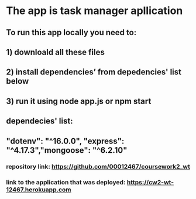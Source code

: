 # The app is task manager apllication
## To run this app locally you need to:
## 1) downloald all these files
## 2) install dependencies’ from depedencies' list below
## 3) run it using node app.js or npm start
## dependecies' list:
## "dotenv": "^16.0.0", "express": "^4.17.3","mongoose": "^6.2.10"
### repository link: https://github.com/00012467/coursework2_wt
### link to the application that was deployed: https://cw2-wt-12467.herokuapp.com
